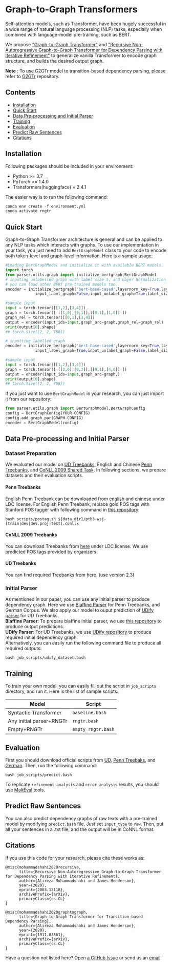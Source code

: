 Graph-to-Graph Transformers
=================

Self-attention models, such as Transformer, have been hugely successful in a wide
range of natural language processing (NLP) tasks, especially when combined with
language-model pre-training, such as BERT.

We propose ["Graph-to-Graph Transformer"](https://github.com/alirezamshi/G2GTr) and 
["Recursive Non-Autoregressive Graph-to-Graph Transformer for Dependency Parsing with Iterative Refinement"](https://arxiv.org/abs/2003.13118)
to generalize vanilla Transformer to encode graph structure, and builds the desired
output graph.

**Note** : To use G2GTr model to transition-based dependency parsing, please refer to [G2GTr](https://github.com/alirezamshi/G2GTr) repository.

Contents
---------------

- [Installation](#installation)
- [Quick Start](#othertasks)
- [Data Pre-processing and Initial Parser](#datapreprocessingandinitialparser)
- [Training](#training)
- [Evaluation](#evaluation)
- [Predict Raw Sentences](#predictraw)
- [Citations](#citations)

<a name="installation"/>  

Installation
--------------  
Following packages should be included in your environment:

- Python >= 3.7
- PyTorch >= 1.4.0
- Transformers(huggingface) = 2.4.1
  
The easier way is to run the following command:  

``` python 
conda env create -f environment.yml
conda activate rngtr
```

<a name="othertasks"/>  

Quick Start
-------------

Graph-to-Graph Transformer architecture is general and can be applied to
any NLP tasks which interacts with graphs. To use our implementation in your
task, you just need to add `BertGraphModel` class to your code to encode
both token-level and graph-level information. Here is a sample usage:

```python
#Loading BertGraphModel and initialize it with available BERT models.
import torch
from parser.utils.graph import initialize_bertgraph,BertGraphModel
# inputing unlabelled graph with label size 5, and Layer Normalization of key
# you can load other BERT pre-trained models too.
encoder = initialize_bertgraph('bert-base-cased',layernorm_key=True,layernorm_value=False,
             input_label_graph=False,input_unlabel_graph=True,label_size=5)

#sample input
input = torch.tensor([[1,2],[3,4]])
graph = torch.tensor([ [[1,0],[0,1]],[[0,1],[1,0]] ])
graph_rel = torch.tensor([[0,1],[3,4]])
output = encoder(input_ids=input,graph_arc=graph,graph_rel=graph_rel)
print(output[0].shape)
## torch.Size([2, 2, 768])

# inputting labelled graph
encoder = initialize_bertgraph('bert-base-cased',layernorm_key=True,layernorm_value=False,
             input_label_graph=True,input_unlabel_graph=False,label_size=5)

#sample input
input = torch.tensor([[1,2],[3,4]])
graph = torch.tensor([ [[2,0],[0,3]],[[0,1],[4,0]] ])
output = encoder(input_ids=input,graph_arc=graph,)
print(output[0].shape)
## torch.Size([2, 2, 768])
```
If you just want to use `BertGraphModel` in your research, you can just import it
from our repository:
```python
from parser.utils.graph import BertGraphModel,BertGraphConfig
config = BertGraphConfig(YOUR-CONFIG)
config.add_graph_par(GRAPH-CONFIG)
encoder = BertGraphModel(config)
```

<a name="datapreprocessingandinitialparser"/>  

Data Pre-processing and Initial Parser 
-----------------  

### Dataset Preparation  

We evaluated our model on [UD Treebanks](https://universaldependencies.org/), English 
and Chinese [Penn Treebanks](https://catalog.ldc.upenn.edu/LDC99T42), 
and [CoNLL 2009 Shared Task](https://www.aclweb.org/anthology/W09-1201/). 
In following sections, we prepare datasets and their evaluation scripts.

#### Penn Treebanks
English Penn Treebank can be downloaded from [english](https://catalog.ldc.upenn.edu/LDC99T42) and
[chinese](https://catalog.ldc.upenn.edu/LDC2005T01) under LDC license. For English 
Penn Treebank, replace gold POS tags with Stanford POS tagger with following command in 
[this repository](https://github.com/shuoyangd/hoolock):  
```
bash scripts/postag.sh ${data_dir}/ptb3-wsj-[train|dev|dev.proj|test].conllx
```

#### CoNLL 2009 Treebanks
You can download Treebanks from [here](https://catalog.ldc.upenn.edu/LDC2012T03) under
LDC license. We use predicted POS tags provided by organizers.

#### UD Treebanks
You can find required Treebanks from [here](https://universaldependencies.org/).
(use version 2.3)

### Initial Parser
As mentioned in our paper, you can use any initial parser to produce dependency graph. 
Here we use [Biaffine Parser](https://arxiv.org/abs/1611.01734) for Penn Treebanks, and German Corpus. We also apply our
model to ouput prediction of [UDify parser](https://arxiv.org/abs/1904.02099) for UD Treebanks.  
**Biaffine Parser**: To prepare biaffine initial parser, we use [this repository](https://github.com/yzhangcs/parser) 
to produce output predictions.  
**UDify Parser**: For UD Treebanks, we use [UDify repository](https://github.com/Hyperparticle/udify)
to produce required initial dependency graph.  
Alternatively, you can easily run the following command file to produce all required outputs:  
```
bash job_scripts/udify_dataset.bash
```

<a name="training"/>  

Training
-------------

To train your own model, you can easily fill out the script in `job_scripts` directory, 
and run it. Here is the list of sample scripts:  

Model | Script 
--- | ---  
Syntactic Transformer | `baseline.bash` | 
Any initial parser+RNGTr | `rngtr.bash` |
Empty+RNGTr | `empty_rngtr.bash` |

<a name="evaluation"/>  

Evaluation
-------------

First you should download official scripts from [UD](https://universaldependencies.org/conll18/evaluation.html), 
[Penn Treebaks](https://depparse.uvt.nl/), and [German](https://ufal.mff.cuni.cz/conll2009-st/eval-data.html). Then,
run the following command:  
```
bash job_scripts/predict.bash
```

To replicate `refinement analysis` and `error analysis` results, you should use 
[MaltEval](http://www.maltparser.org/malteval.html) tools.

<a name="predictraw"/>  

Predict Raw Sentences
--------------------- 

You can also predict dependency graphs of raw texts with a pre-trained model by modifying ```predict.bash``` file. Just set ```input_type``` to ```raw```. Then, put all your sentences in a .txt file, and the output will be in CoNNL format.

Citations
-------------

<a name="citations"/>  

If you use this code for your research, please cite these works as:
```
@misc{mohammadshahi2020recursive,
      title={Recursive Non-Autoregressive Graph-to-Graph Transformer for Dependency Parsing with Iterative Refinement}, 
      author={Alireza Mohammadshahi and James Henderson},
      year={2020},
      eprint={2003.13118},
      archivePrefix={arXiv},
      primaryClass={cs.CL}
}
```
```
@misc{mohammadshahi2020graphtograph,
      title={Graph-to-Graph Transformer for Transition-based Dependency Parsing}, 
      author={Alireza Mohammadshahi and James Henderson},
      year={2020},
      eprint={1911.03561},
      archivePrefix={arXiv},
      primaryClass={cs.CL}
}
```
Have a question not listed here? Open [a GitHub Issue](https://github.com/idiap/g2g-transformer/issues) or 
send us an [email](alireza.mohammadshahi@idiap.ch).
